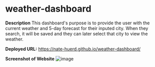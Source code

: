 # weather-dashboard

**Description**
This dashboard's purpose is to provide the user with the current weather and 5-day forecast for their inputed city. When they search, it will be saved and they can later select that city to view the weather. 

**Deployed URL:**
https://nate-huerd.github.io/weather-dashboard/

**Screenshot of Website**
![image](https://user-images.githubusercontent.com/94027288/148703799-d43dec43-2584-4664-a3db-9d011aad91c4.png)
